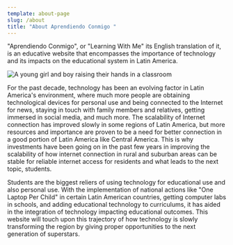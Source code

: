 ```yaml
---
template: about-page
slug: /about
title: "About Aprendiendo Conmigo "
---
```

"Aprendiendo Conmigo", or "Learning With Me" its English translation of it, is an educative website that encompasses the importance of technology and its impacts on the educational system in Latin America.

![A young girl and boy raising their hands in a classroom](/assets/9602545478_9fb38daf2e_o.jpg "Young Girl and Boy Raising their Hands for a Question in their Classroom")

For the past decade, technology has been an evolving factor in Latin America's environment, where much more people are obtaining technological devices for personal use and being connected to the Internet for news, staying in touch with family members and relatives, getting immersed in social media, and much more. The scalability of Internet connection has improved slowly in some regions of Latin America, but more resources and importance are proven to be a need for better connection in a good portion of Latin America like Central America. This is why investments have been going on in the past few years in improving the scalability of how internet connection in rural and suburban areas can be stable for reliable internet access for residents and what leads to the next topic, students.

Students are the biggest reliers of using technology for educational use and also personal use. With the implementation of national actions like "One Laptop Per Child" in certain Latin American countries, getting computer labs in schools, and adding educational technology to curriculums, it has aided in the integration of technology impacting educational outcomes. This website will touch upon this trajectory of how technology is slowly transforming the region by giving proper opportunities to the next generation of superstars.